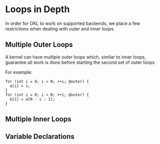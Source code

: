 # Loops in Depth

In order for OKL to work on supported backends, we place a few restrictions when dealing with outer and inner loops.

## Multiple Outer Loops

A kernel can have multiple outer loops which, similar to inner loops, guarantee all work is done before starting the second set of outer loops

For example:

```okl
for (int i = 0; i < N; ++i; @outer) {
  a[i] = i;
}
for (int i = 0; i < N; ++i; @outer) {
  b[i] = a[N - i - 1];
}
```

## Multiple Inner Loops



## Variable Declarations